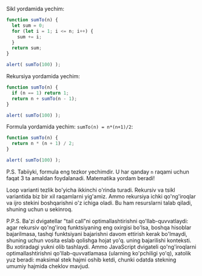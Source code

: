 Sikl yordamida yechim:

```js run
function sumTo(n) {
  let sum = 0;
  for (let i = 1; i <= n; i++) {
    sum += i;
  }
  return sum;
}

alert( sumTo(100) );
```

Rekursiya yordamida yechim:

```js run
function sumTo(n) {
  if (n == 1) return 1;
  return n + sumTo(n - 1);
}

alert( sumTo(100) );
```

Formula yordamida yechim: `sumTo(n) = n*(n+1)/2`:

```js run
function sumTo(n) {
  return n * (n + 1) / 2;
}

alert( sumTo(100) );
```

P.S. Tabiiyki, formula eng tezkor yechimdir. U har qanday `n` raqami uchun faqat 3 ta amaldan foydalanadi. Matematika yordam beradi!

Loop varianti tezlik bo'yicha ikkinchi o'rinda turadi. Rekursiv va tsikl variantida biz bir xil raqamlarni yig'amiz. Ammo rekursiya ichki qo'ng'iroqlar va ijro stekini boshqarishni o'z ichiga oladi. Bu ham resurslarni talab qiladi, shuning uchun u sekinroq.

P.P.S. Ba'zi dvigatellar "tail call"ni optimallashtirishni qo'llab-quvvatlaydi: agar rekursiv qo'ng'iroq funktsiyaning eng oxirgisi bo'lsa, boshqa hisoblar bajarilmasa, tashqi funktsiyani bajarishni davom ettirish kerak bo'lmaydi, shuning uchun vosita eslab qolishga hojat yo'q. uning bajarilishi konteksti. Bu xotiradagi yukni olib tashlaydi. Ammo JavaScript dvigateli qo'ng'iroqlarni optimallashtirishni qo'llab-quvvatlamasa (ularning ko'pchiligi yo'q), xatolik yuz beradi: maksimal stek hajmi oshib ketdi, chunki odatda stekning umumiy hajmida cheklov mavjud.